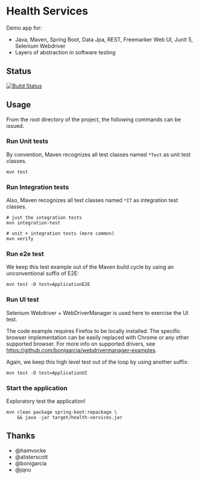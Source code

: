 # Health Services
Demo app for:
- Java, Maven, Spring Boot, Data Jpa, REST, Freemarker Web UI, Junit 5, Selenium Webdriver
- Layers of abstraction in software testing

## Status
[![Build Status](https://travis-ci.com/carolinegoovaerts/health-services.svg?branch=master)](https://travis-ci.com/carolinegoovaerts/health-services)

## Usage
From the root directory of the project, the following commands can be issued.

### Run Unit tests
By convention, Maven recognizes all test classes named `*Test` as unit test classes.
```
mvn test
```

### Run Integration tests
Also, Maven recognizes all test classes named `*IT` as integration test classes.
```
# just the integration tests
mvn integration-test

# unit + integration tests (more common) 
mvn verify
```

### Run e2e test
We keep this test example out of the Maven build cycle by using an unconventional suffix of E2E:
```
mvn test -D test=ApplicationE2E
```

### Run UI test
Selenium Webdriver + WebDriverManager is used here to exercise the UI test.

The code example requires Firefox to be locally installed. The specific browser implementation can be easily replaced with Chrome or any other supported browser. 
For more info on supported drivers, see https://github.com/bonigarcia/webdrivermanager-examples.

Again, we keep this high level test out of the loop by using another suffix:
```
mvn test -D test=ApplicationUI
```

### Start the application
Exploratory test the application!
```
mvn clean package spring-boot:repackage \
    && java -jar target/health-services.jar
```

## Thanks
- @hamvocke
- @alisterscott
- @bonigarcia
- @jqno
